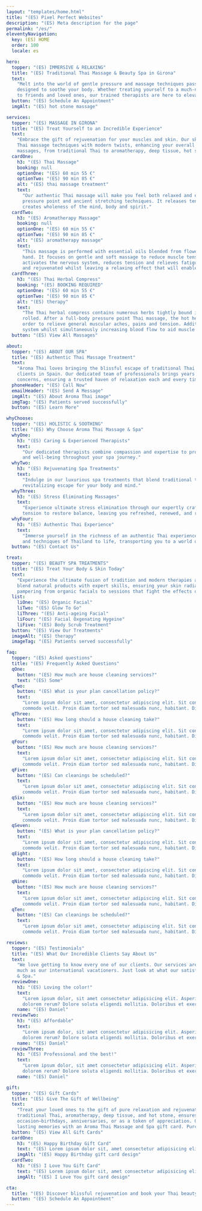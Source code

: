 ```yaml
---
layout: "templates/home.html"
title: "(ES) Pixel Perfect Websites"
description: "(ES) Meta description for the page"
permalink: "/es/"
eleventyNavigation:
  key: (ES) HOME
  order: 100
  locale: es

hero:
  topper: "(ES) IMMERSIVE & RELAXING"
  title: "(ES) Traditional Thai Massage & Beauty Spa in Girona"
  text:
    "Melt into the world of gentle pressure and massage techniques passed down from generation to generation and
    designed to soothe your body. Whether treating yourself to a much-needed massage or gifting a beauty spa treatment
    to friends and loved ones, our trained therapists are here to elevate your dream visit."
  button: "(ES) Schedule An Appointment"
  imgAlt: "(ES) hot stone massage"

services:
  topper: "(ES) MASSAGE IN GIRONA"
  title: "(ES) Treat Yourself to an Incredible Experience"
  text:
    "Embrace the gift of rejuvenation for your muscles and skin. Our skilled therapists seamlessly blend traditional
    Thai massage techniques with modern twists, enhancing your overall health and well-being. Explore a diverse menu of
    massages, from traditional Thai to aromatherapy, deep tissue, hot stone, and beyond."
  cardOne:
    h3: "(ES) Thai Massage"
    booking: null
    optionOne: "(ES) 60 min 55 €"
    optionTwo: "(ES) 90 min 85 €"
    alt: "(ES) thai massage treatment"
    text:
      "Our authentic Thai massage will make you feel both relaxed and energised through its unique combination of
      pressure point and ancient stretching techniques. It releases tension, increases vitality and flexibility, and
      creates wholeness of the mind, body and spirit."
  cardTwo:
    h3: "(ES) Aromatherapy Massage"
    booking: null
    optionOne: "(ES) 60 min 55 €"
    optionTwo: "(ES) 90 min 85 €"
    alt: "(ES) aromatherapy massage"
    text:
      "This massage is performed with essential oils blended from flower and fruit extracts to stimulate the muscles by
      hand. It focuses on gentle and soft massage to reduce muscle tension. The oil massage has a relaxing aroma that
      activates the nervous system, reduces tension and relieves fatigue. This oil massage will make your skin smooth
      and rejuvenated whilst leaving a relaxing effect that will enable you to sleep well."
  cardThree:
    h3: "(ES) Thai Herbal Compress"
    booking: "(ES) BOOKING REQUIRED"
    optionOne: "(ES) 60 min 55 €"
    optionTwo: "(ES) 90 min 85 €"
    alt: "(ES) therapy"
    text:
      "The Thai herbal compress contains numerous herbs tightly bound in fabric which is steamed until hot and firmly
      rolled. After a full-body pressure point Thai massage, the hot herbal compress is pressed over the entire body in
      order to relieve general muscular aches, pains and tension. Additionally, improving and stimulating the lymphatic
      system whilst simultaneously increasing blood flow to aid muscle repair."
  button: "(ES) View All Massages"

about:
  topper: "(ES) ABOUT OUR SPA"
  title: "(ES) Authentic Thai Massage Treatment"
  text:
    "Aroma Thai loves bringing the blissful escape of traditional Thai massage and beauty spa services to all our
    clients in Spain. Our dedicated team of professionals brings years of expertise to address your specific health
    concerns, ensuring a trusted haven of relaxation each and every time."
  phoneHeader: "(ES) Call Now"
  emailHeader: "(ES) Send A Message"
  imgAlt: "(ES) About Aroma Thai image"
  imgTag: "(ES) Patients served successfully"
  button: "(ES) Learn More"

whyChoose:
  topper: "(ES) HOLISTIC & SOOTHING"
  title: "(ES) Why Choose Aroma Thai Massage & Spa"
  whyOne:
    h3: "(ES) Caring & Experienced Therapists"
    text:
      "Our dedicated therapists combine compassion and expertise to provide personalized care, ensuring optimal comfort
      and well-being throughout your spa journey."
  whyTwo:
    h3: "(ES) Rejuvenating Spa Treatments"
    text:
      "Indulge in our luxurious spa treatments that blend traditional techniques with modern innovations, offering a
      revitalizing escape for your body and mind."
  whyThree:
    h3: "(ES) Stress Eliminating Massages"
    text:
      "Experience ultimate stress elimination through our expertly crafted massages. Our therapists skillfully target
      tension to restore balance, leaving you refreshed, renewed, and ready to embrace life's challenges."
  whyFour:
    h3: "(ES) Authentic Thai Experience"
    text:
      "Immerse yourself in the richness of an authentic Thai experience. Let our skilled therapists bring the traditions
      and techniques of Thailand to life, transporting you to a world of serenity and tranquility."
  button: "(ES) Contact Us"

treat:
  topper: "(ES) BEAUTY SPA TREATMENTS"
  title: "(ES) Treat Your Body & Skin Today"
  text:
    "Experience the ultimate fusion of tradition and modern therapies at Aroma Thai. Our premium beauty spa treatments
    blend natural products with expert skills, ensuring your skin radiates beauty and wellness. Discover a new level of
    pampering from organic facials to sessions that fight the effects of aging and visit our Girona spa today!"
  list:
    liOne: "(ES) Organic Facial"
    liTwo: "(ES) Glow To Go"
    liThree: "(ES) Anti-ageing Facial"
    liFour: "(ES) Facial Oxgenating Hygeine"
    liFive: "(ES) Body Scrub Treatment"
  button: "(ES) View Our Treatments"
  imageAlt: "(ES) therapy"
  imageTag: "(ES) Patients served successfully"

faq:
  topper: "(ES) Asked questions"
  title: "(ES) Frequently Asked Questions"
  qOne:
    button: "(ES) How much are house cleaning services?"
    text: "(ES) Some"
  qTwo:
    button: "(ES) What is your plan cancellation policy?"
    text:
      "Lorem ipsum dolor sit amet, consectetur adipiscing elit. Sit convallis nunc neque, bibendum pulvinar vitae
      commodo velit. Proin diam tortor sed malesuada nunc, habitant. Dignissim ipsum porta enim, magna urna, quam."
  qThree:
    button: "(ES) How long should a house cleaning take?"
    text:
      "Lorem ipsum dolor sit amet, consectetur adipiscing elit. Sit convallis nunc neque, bibendum pulvinar vitae
      commodo velit. Proin diam tortor sed malesuada nunc, habitant. Dignissim ipsum porta enim, magna urna, quam."
  qFour:
    button: "(ES) How much are house cleaning services?"
    text:
      "Lorem ipsum dolor sit amet, consectetur adipiscing elit. Sit convallis nunc neque, bibendum pulvinar vitae
      commodo velit. Proin diam tortor sed malesuada nunc, habitant. Dignissim ipsum porta enim, magna urna, quam."
  qFive:
    button: "(ES) Can cleanings be scheduled?"
    text:
      "Lorem ipsum dolor sit amet, consectetur adipiscing elit. Sit convallis nunc neque, bibendum pulvinar vitae
      commodo velit. Proin diam tortor sed malesuada nunc, habitant. Dignissim ipsum porta enim, magna urna, quam."
  qSix:
    button: "(ES) How much are house cleaning services?"
    text:
      "Lorem ipsum dolor sit amet, consectetur adipiscing elit. Sit convallis nunc neque, bibendum pulvinar vitae
      commodo velit. Proin diam tortor sed malesuada nunc, habitant. Dignissim ipsum porta enim, magna urna, quam."
  qSeven:
    button: "(ES) What is your plan cancellation policy?"
    text:
      "Lorem ipsum dolor sit amet, consectetur adipiscing elit. Sit convallis nunc neque, bibendum pulvinar vitae
      commodo velit. Proin diam tortor sed malesuada nunc, habitant. Dignissim ipsum porta enim, magna urna, quam."
  qEight:
    button: "(ES) How long should a house cleaning take?"
    text:
      "Lorem ipsum dolor sit amet, consectetur adipiscing elit. Sit convallis nunc neque, bibendum pulvinar vitae
      commodo velit. Proin diam tortor sed malesuada nunc, habitant. Dignissim ipsum porta enim, magna urna, quam."
  qNine:
    button: "(ES) How much are house cleaning services?"
    text:
      "Lorem ipsum dolor sit amet, consectetur adipiscing elit. Sit convallis nunc neque, bibendum pulvinar vitae
      commodo velit. Proin diam tortor sed malesuada nunc, habitant. Dignissim ipsum porta enim, magna urna, quam."
  qTen:
    button: "(ES) Can cleanings be scheduled?"
    text:
      "Lorem ipsum dolor sit amet, consectetur adipiscing elit. Sit convallis nunc neque, bibendum pulvinar vitae
      commodo velit. Proin diam tortor sed malesuada nunc, habitant. Dignissim ipsum porta enim, magna urna, quam."

reviews:
  topper: "(ES) Testimonials"
  title: "(ES) What Our Incredible Clients Say About Us"
  text:
    "We love getting to know every one of our clients. Our services are well known within our local community just as
    much as our international vacationers. Just look at what our satisfied visitors have to say about Aroma Thai Massage
    & Spa."
  reviewOne:
    h3: "(ES) Loving the color!"
    text:
      "Lorem ipsum dolor, sit amet consectetur adipisicing elit. Asperiores iste vitae, aliquam temporibus modi libero
      dolorem rerum? Dolore soluta eligendi mollitia. Doloribus et exercitationem cupiditate?"
    name: "(ES) Daniel"
  reviewTwo:
    h3: "(ES) Affordable"
    text:
      "Lorem ipsum dolor, sit amet consectetur adipisicing elit. Asperiores iste vitae, aliquam temporibus modi libero
      dolorem rerum? Dolore soluta eligendi mollitia. Doloribus et exercitationem cupiditate?"
    name: "(ES) Daniel"
  reviewThree:
    h3: "(ES) Professional and the best!"
    text:
      "Lorem ipsum dolor, sit amet consectetur adipisicing elit. Asperiores iste vitae, aliquam temporibus modi libero
      dolorem rerum? Dolore soluta eligendi mollitia. Doloribus et exercitationem cupiditate?"
    name: "(ES) Daniel"

gift:
  topper: "(ES) Gift Cards"
  title: "(ES) Give The Gift of Wellbeing"
  text:
    "Treat your loved ones to the gift of pure relaxation and rejuvenation. Our diverse menu of massages, including
    traditional Thai, aromatherapy, deep tissue, and hot stone, ensures an unforgettable experience. Spread joy for any
    occasion—birthdays, anniversaries, or as a token of appreciation. Give the gift of tranquility, wellness, and
    lasting memories with an Aroma Thai Massage and Spa gift card. Purchase yours today!"
  button: "(ES) View All Gift Cards"
  cardOne:
    h3: "(ES) Happy Birthday Gift Card"
    text: "(ES) Lorem ipsum dolor sit, amet consectetur adipisicing elit. Possimus beatae placeat!"
    imgAlt: "(ES) Happy Birthday gift card design"
  cardTwo:
    h3: "(ES) I Love You Gift Card"
    text: "(ES) Lorem ipsum dolor sit, amet consectetur adipisicing elit. Possimus beatae placeat!"
    imgAlt: "(ES) I Love You gift card design"

cta:
  title: "(ES) Discover blissful rejuvenation and book your Thai beauty spa escape today!"
  button: "(ES) Schedule An Appointment"
---
```

